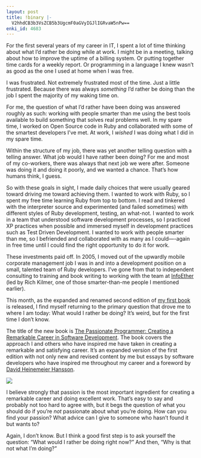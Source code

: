 ```yaml
---
layout: post
title: !binary |-
  V2hhdCB3b3VsZCB5b3UgcmF0aGVyIGJlIGRvaW5nPw==
enki_id: 4683
---
```


For the first several years of my career in IT, I spent a lot of time
thinking about what I’d rather be doing while at work. I might be in a
meeting, talking about how to improve the uptime of a billing system. Or
putting together time cards for a weekly report. Or programming in a
language I knew wasn’t as good as the one I used at home when I was
free.

I was frustrated. Not extremely frustrated most of the time. Just a
little frustrated. Because there was always *something* I’d rather be
doing than the job I spent the majority of my waking time on.

For me, the question of what I’d rather have been doing was answered
roughly as such: working with people smarter than me using the best
tools available to build something that solves real problems well. In my
spare time, I worked on Open Source code in Ruby and collaborated with
some of the smartest developers I’ve met. At work, I *wished* I was
doing what I did in my spare time.

Within the structure of my job, there was yet another telling question
with a telling answer. What job would I have rather been doing? For me
and most of my co-workers, there was always that next job we were after.
Someone was doing it and doing it poorly, and we wanted a chance. That’s
how humans think, I guess.

So with these goals in sight, I made daily choices that were usually
geared toward driving me toward achieving them. I wanted to work with
Ruby, so I spent my free time learning Ruby from top to bottom. I read
and tinkered with the interpreter source and experimented (and failed
sometimes) with different styles of Ruby development, testing, an
what-not. I wanted to work in a team that understood software
development processes, so I practiced XP practices when possible and
immersed myself in development practices such as Test Driven
Development. I wanted to work with people smarter than me, so I
befriended and collaborated with as many as I could—-again in free time
until I could find the right opportunity to do it for work.

These investments paid off. In 2005, I moved out of the upwardly mobile
corporate management job I was in and into a development position on a
small, talented team of Ruby developers. I’ve gone from that to
independent consulting to training and book writing to working with the
team at [InfoEther](http://infoether.com) (led by Rich Kilmer, one of
those smarter-than-me people I mentioned earlier).

This month, as the expanded and renamed second edition of [my first
book](http://www.pragprog.com/titles/mjwti/my-job-went-to-india) is
released, I find myself returning to the primary question that drove me
to where I am today: What would I rather be doing? It’s weird, but for
the first time I don’t know.

The title of the new book is [The Passionate Programmer: Creating a
Remarkable Career in Software
Development](http://www.pragprog.com/titles/cfcar2/the-passionate-programmer).
The book covers the approach I and others who have inspired me have
taken in creating a remarkable and satisfying career. It’s an expanded
version of the first edition with not only new and revised content by me
but essays by software developers who have inspired me throughout my
career and a foreword by [David Heinemeier
Hansson](http://loudthinking.com).

![](http://chadfowler.com/cfcar2.jpg)

I believe strongly that passion is the most important ingredient for
creating a remarkable career and doing excellent work. That’s easy to
say and probably not too hard to agree with, but it begs the question of
what you should do if you’re *not* passionate about what you’re doing.
How can you find your passion? What advice can I give to someone who
hasn’t found it but wants to?

Again, I don’t know. But I think a good first step is to ask yourself
the question: “What would I rather be doing right now?” And then, “Why
is that not what I’m doing?”

